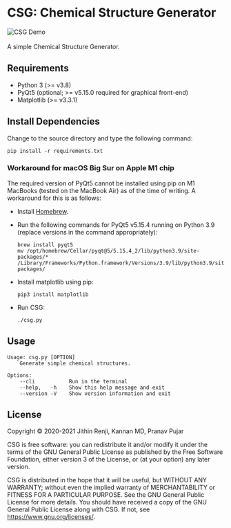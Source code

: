 # CSG: Chemical Structure Generator

![CSG Demo](img/csg_demo.gif)
<br/>
<br/>
A simple Chemical Structure Generator.

## Requirements

- Python 3 (>= v3.8)
- PyQt5 (optional; >= v5.15.0 required for graphical front-end)
- Matplotlib (>= v3.3.1)

## Install Dependencies

Change to the source directory and type the following command:

```
pip install -r requirements.txt
```

### Workaround for macOS Big Sur on Apple M1 chip

The required version of PyQt5 cannot be installed using pip on M1 MacBooks
(tested on the MacBook Air) as of the time of writing. A workaround for this is
as follows:

- Install [Homebrew](https://brew.sh).
- Run the following commands for PyQt5 v5.15.4 running on Python 3.9 (replace
  versions in the command appropriately):

  ```
  brew install pyqt5
  mv /opt/homebrew/Cellar/pyqt@5/5.15.4_2/lib/python3.9/site-packages/* /Library/Frameworks/Python.framework/Versions/3.9/lib/python3.9/site-packages/
  ```
- Install matplotlib using pip:

  ```
  pip3 install matplotlib
  ```
- Run CSG:

  ```
  ./csg.py
  ```

## Usage

```
Usage: csg.py [OPTION]
    Generate simple chemical structures.

Options:
    --cli           Run in the terminal
    --help,   -h    Show this help message and exit
    --version -V    Show version information and exit
```

## License

Copyright © 2020-2021 Jithin Renji, Kannan MD, Pranav Pujar

CSG is free software: you can redistribute it and/or modify
it under the terms of the GNU General Public License as published by
the Free Software Foundation, either version 3 of the License, or
(at your option) any later version.

CSG is distributed in the hope that it will be useful,
but WITHOUT ANY WARRANTY; without even the implied warranty of
MERCHANTABILITY or FITNESS FOR A PARTICULAR PURPOSE.  See the
GNU General Public License for more details.
You should have received a copy of the GNU General Public License
along with CSG.  If not, see <https://www.gnu.org/licenses/>.
